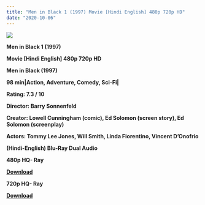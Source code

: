 ```yaml
---
title: "Men in Black 1 (1997) Movie [Hindi English] 480p 720p HD"
date: "2020-10-06"
---
```


[**![](https://1.bp.blogspot.com/-Pbj-y3oWqSI/Xs5OL5KDdJI/AAAAAAAACS4/8B8OdO0JKdERIAEbxolNv-SB4qHkYPOuACLcBGAsYHQ/s1600/mib1.jpg)**](https://1.bp.blogspot.com/-Pbj-y3oWqSI/Xs5OL5KDdJI/AAAAAAAACS4/8B8OdO0JKdERIAEbxolNv-SB4qHkYPOuACLcBGAsYHQ/s1600/mib1.jpg)

**Men in Black 1 (1997)**

**Movie \[Hindi English\] 480p 720p HD**

**Men in Black (1997)**

**98 min|Action, Adventure, Comedy, Sci-Fi|**

**Rating: 7.3 / 10**

**Director: Barry Sonnenfeld**

**Creator: Lowell Cunningham (comic), Ed Solomon (screen story), Ed Solomon (screenplay)**

**Actors: Tommy Lee Jones, Will Smith, Linda Fiorentino, Vincent D’Onofrio**

 **(Hindi-English) Blu-Ray Dual Audio**

**480p HQ- Ray**

[**Download**](https://healthtipschk.co/3091/)

**720p HQ- Ray**

[**Download**](https://healthtipschk.co/3093/)
